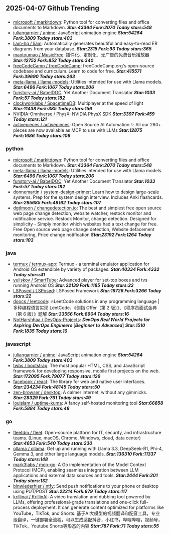 ## 2025-04-07 Github Trending

### 
* [microsoft / markitdown](https://github.com/microsoft/markitdown): Python tool for converting files and office documents to Markdown. ***Star:43364 Fork:2070 Today stars:548***
* [juliangarnier / anime](https://github.com/juliangarnier/anime): JavaScript animation engine ***Star:54264 Fork:3809 Today stars:403***
* [liam-hq / liam](https://github.com/liam-hq/liam): Automatically generates beautiful and easy-to-read ER diagrams from your database. ***Star:2315 Fork:93 Today stars:365***
* [maotoumao / MusicFree](https://github.com/maotoumao/MusicFree): 插件化、定制化、无广告的免费音乐播放器 ***Star:12752 Fork:852 Today stars:340***
* [freeCodeCamp / freeCodeCamp](https://github.com/freeCodeCamp/freeCodeCamp): freeCodeCamp.org's open-source codebase and curriculum. Learn to code for free. ***Star:415571 Fork:39690 Today stars:263***
* [meta-llama / llama-models](https://github.com/meta-llama/llama-models): Utilities intended for use with Llama models. ***Star:6496 Fork:1067 Today stars:206***
* [funstory-ai / BabelDOC](https://github.com/funstory-ai/BabelDOC): Yet Another Document Translator ***Star:1033 Fork:57 Today stars:182***
* [clockworklabs / SpacetimeDB](https://github.com/clockworklabs/SpacetimeDB): Multiplayer at the speed of light ***Star:11438 Fork:385 Today stars:156***
* [NVIDIA-Omniverse / PhysX](https://github.com/NVIDIA-Omniverse/PhysX): NVIDIA PhysX SDK ***Star:3397 Fork:459 Today stars:121***
* [activepieces / activepieces](https://github.com/activepieces/activepieces): Open Source AI Automation ✨ All our 280+ pieces are now available as MCP to use with LLMs ***Star:12875 Fork:1686 Today stars:108***

### python
* [microsoft / markitdown](https://github.com/microsoft/markitdown): Python tool for converting files and office documents to Markdown. ***Star:43364 Fork:2070 Today stars:548***
* [meta-llama / llama-models](https://github.com/meta-llama/llama-models): Utilities intended for use with Llama models. ***Star:6496 Fork:1067 Today stars:206***
* [funstory-ai / BabelDOC](https://github.com/funstory-ai/BabelDOC): Yet Another Document Translator ***Star:1033 Fork:57 Today stars:182***
* [donnemartin / system-design-primer](https://github.com/donnemartin/system-design-primer): Learn how to design large-scale systems. Prep for the system design interview. Includes Anki flashcards. ***Star:295685 Fork:49162 Today stars:107***
* [dgtlmoon / changedetection.io](https://github.com/dgtlmoon/changedetection.io): The best and simplest free open source web page change detection, website watcher, restock monitor and notification service. Restock Monitor, change detection. Designed for simplicity - Simply monitor which websites had a text change for free. Free Open source web page change detection, Website defacement monitoring, Price change notification ***Star:23192 Fork:1264 Today stars:103***

### java
* [termux / termux-app](https://github.com/termux/termux-app): Termux - a terminal emulator application for Android OS extendible by variety of packages. ***Star:40334 Fork:4332 Today stars:41***
* [yuliskov / SmartTube](https://github.com/yuliskov/SmartTube): Advanced player for set-top boxes and tvs running Android OS ***Star:22139 Fork:1185 Today stars:22***
* [LSPosed / LSPosed](https://github.com/LSPosed/LSPosed): LSPosed Framework ***Star:19726 Fork:3266 Today stars:22***
* [doocs / leetcode](https://github.com/doocs/leetcode): 🔥LeetCode solutions in any programming language | 多种编程语言实现 LeetCode、《剑指 Offer（第 2 版）》、《程序员面试金典（第 6 版）》题解 ***Star:33556 Fork:8904 Today stars:16***
* [NotHarshhaa / DevOps-Projects](https://github.com/NotHarshhaa/DevOps-Projects): 𝑫𝒆𝒗𝑶𝒑𝒔 𝑹𝒆𝒂𝒍 𝑾𝒐𝒓𝒍𝒅 𝑷𝒓𝒐𝒋𝒆𝒄𝒕𝒔 𝒇𝒐𝒓 𝑨𝒔𝒑𝒊𝒓𝒊𝒏𝒈 𝑫𝒆𝒗𝑶𝒑𝒔 𝑬𝒏𝒈𝒊𝒏𝒆𝒆𝒓𝒔 [𝑩𝒆𝒈𝒊𝒏𝒏𝒆𝒓 𝒕𝒐 𝑨𝒅𝒗𝒂𝒏𝒄𝒆𝒅] ***Star:1510 Fork:1835 Today stars:16***

### javascript
* [juliangarnier / anime](https://github.com/juliangarnier/anime): JavaScript animation engine ***Star:54264 Fork:3809 Today stars:403***
* [twbs / bootstrap](https://github.com/twbs/bootstrap): The most popular HTML, CSS, and JavaScript framework for developing responsive, mobile first projects on the web. ***Star:172095 Fork:79077 Today stars:126***
* [facebook / react](https://github.com/facebook/react): The library for web and native user interfaces. ***Star:234234 Fork:48145 Today stars:50***
* [zen-browser / desktop](https://github.com/zen-browser/desktop): A calmer internet, without any gimmicks. ***Star:28329 Fork:761 Today stars:49***
* [louislam / uptime-kuma](https://github.com/louislam/uptime-kuma): A fancy self-hosted monitoring tool ***Star:66858 Fork:5884 Today stars:48***

### go
* [fleetdm / fleet](https://github.com/fleetdm/fleet): Open-source platform for IT, security, and infrastructure teams. (Linux, macOS, Chrome, Windows, cloud, data center) ***Star:4653 Fork:540 Today stars:230***
* [ollama / ollama](https://github.com/ollama/ollama): Get up and running with Llama 3.3, DeepSeek-R1, Phi-4, Gemma 3, and other large language models. ***Star:136310 Fork:11337 Today stars:148***
* [mark3labs / mcp-go](https://github.com/mark3labs/mcp-go): A Go implementation of the Model Context Protocol (MCP), enabling seamless integration between LLM applications and external data sources and tools. ***Star:2444 Fork:201 Today stars:132***
* [binwiederhier / ntfy](https://github.com/binwiederhier/ntfy): Send push notifications to your phone or desktop using PUT/POST ***Star:22214 Fork:879 Today stars:117***
* [krillinai / KrillinAI](https://github.com/krillinai/KrillinAI): A video translation and dubbing tool powered by LLMs, offering professional-grade translations and one-click full-process deployment. It can generate content optimized for platforms like YouTube，TikTok, and Shorts. 基于AI大模型的视频翻译和配音工具，专业级翻译，一键部署全流程，可以生成适配抖音，小红书，哔哩哔哩，视频号，TikTok，Youtube Shorts等形态的内容 ***Star:787 Fork:71 Today stars:55***
